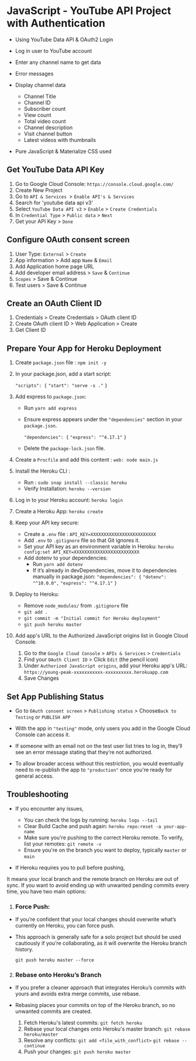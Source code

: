 # JavaScript - YouTube API Project with Authentication

- Using YouTube Data API & OAuth2 Login 
- Log in user to YouTube account
- Enter any channel name to get data     
- Error messages
- Display channel data
    - Channel Title
    - Channel ID
    - Subscriber count
    - View count
    - Total video count
    - Channel description
    - Visit channel button
    - Latest videos with thumbnails

- Pure JavaScript & Materialize CSS used



## Get YouTube Data API Key

1. Go to Google Cloud Console: `https://console.cloud.google.com/`
2. Create New Project 
3. Go to `API & Services `> `Enable API's & Services`
4. Search for 'youtube data api v3' 
5. Select `YouTube Data API v3`  > `Enable` > `Create Credentials`
6. In  `Credential Type` > `Public data` > `Next` 
7. Get your API Key > `Done`


## Configure OAuth consent screen

1. User Type: `External` > `Create`
2. App information > Add app `Name` & `Email`
3. Add Application home page URL
4. Add developer email address > `Save` & `Continue`
5. `Scopes` > Save & Continue
6. Test users > Save & Continue


## Create an OAuth Client ID

1. Credentials > Create Credentials > OAuth client ID
2. Create OAuth client ID > Web Application > Create
3. Get Client ID


## Prepare Your App for Heroku Deployment

1. Create `package.json` file : `npm init -y`
2. In your package.json, add a start script: 

    `"scripts": {`
                    `"start": "serve -s ."`
                `}`

3. Add express to `package.json`: 
    - Run `yarn add express`
    - Ensure express appears under the `"dependencies"` section in your `package.json`. 

        `"dependencies": {`
                            `"express": "^4.17.1"`
                        `}`
    - Delete the `package-lock.json` file.

4. Create a `Procfile` and add this content : 
    `web: node main.js`

5. Install the Heroku CLI : 
    - Run : `sudo snap install --classic heroku`
    - Verify Installation: `heroku --version`

6. Log in to your Heroku account: `heroku login`

7. Create a Heroku App: `heroku create`

8. Keep your API key secure:
    - Create a `.env` file : `API_KEY=XXXXXXXXXXXXXXXXXXXXXXXXX`
    - Add `.env` to `.gitignore` file so that Git ignores it.
    - Set your API key as an environment variable in Heroku:
        `heroku config:set API_KEY=XXXXXXXXXXXXXXXXXXXXXXXXX`
    - Add dotenv to your dependencies: 
        - Run `yarn add dotenv`
        - If it’s already in devDependencies, move it to dependencies manually in package.json:
        `"dependencies": {`
                            `"dotenv": "^10.0.0",`
                            `"express": "^4.17.1"`
                        `}`                       

9. Deploy to Heroku: 
    - Remove `node_modules/` from `.gitignore` file
    - `git add .`
    - `git commit -m "Initial commit for Heroku deployment"`
    - `git push heroku master`

10. Add app's URL to the Authorized JavaScript origins list in Google Cloud Console.

    1. Go to the `Google Cloud Console` > `APIs & Services` > `Credentials`
    2. Find your `OAuth Client ID` > Click `Edit` (the pencil icon)
    3. Under `Authorized JavaScript origins`, add your Heroku app's URL:
        `https://young-peak-xxxxxxxxxxx-xxxxxxxxxx.herokuapp.com`
    4. Save Changes


## Set App Publishing Status

- Go to `OAuth consent screen` > `Publishing status` > Choose`Back to Testing` or `PUBLISH APP`
- With the app in `"testing"` mode, only users you add in the Google Cloud Console can access it. 

- If someone with an email not on the test user list tries to log in, they’ll see an error message stating that they’re not authorized.

- To allow broader access without this restriction, you would eventually need to re-publish the app to `"production"` once you're ready for general access.



## Troubleshooting

- If you encounter any issues, 
    - You can check the logs by running: `heroku logs --tail`
    - Clear Build Cache and push again: `heroku repo:reset -a your-app-name`
    - Make sure you're pushing to the correct Heroku remote. 
        To verify, list your remotes: `git remote -v`
    - Ensure you're on the branch you want to deploy, typically `master` or `main`



- If Heroku requires you to pull before pushing, 

It means your local branch and the remote branch on Heroku are out of sync. If you want to avoid ending up with unwanted pending commits every time, you have two main options:

1. ### Force Push: 
- If you’re confident that your local changes should overwrite what’s currently on Heroku, you can force push.
- This approach is generally safe for a solo project but should be used cautiously if you’re collaborating, as it will overwrite the Heroku branch history.

    `git push heroku master --force`

2. ### Rebase onto Heroku’s Branch
- If you prefer a cleaner approach that integrates Heroku’s commits with yours and avoids extra merge commits, use rebase. 

- Rebasing places your commits on top of the Heroku branch, so no unwanted commits are created.

    1. Fetch Heroku's latest commits: `git fetch heroku`
    2. Rebase your local changes onto Heroku's master branch: `git rebase heroku/master`
    3. Resolve any conflicts: 
            `git add <file_with_conflict>`
            `git rebase --continue`
    4. Push your changes: `git push heroku master`






 







